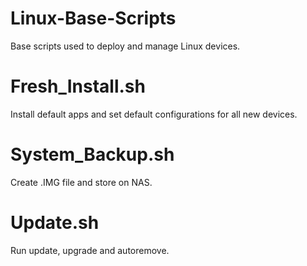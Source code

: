 # Linux-Base-Scripts
Base scripts used to deploy and manage Linux devices.

# Fresh_Install.sh
Install default apps and set default configurations for all new devices.

# System_Backup.sh
Create .IMG file and store on NAS.

# Update.sh
Run update, upgrade and autoremove.